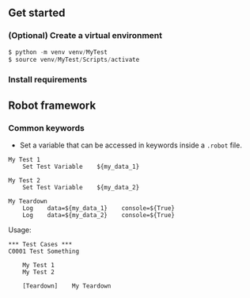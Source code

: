 ## Get started

### (Optional) Create a virtual environment

```s
$ python -m venv venv/MyTest
$ source venv/MyTest/Scripts/activate
```




### Install requirements




## Robot framework

### Common keywords

- Set a variable that can be accessed in keywords inside a `.robot` file.

```
My Test 1
    Set Test Variable    ${my_data_1}

My Test 2
    Set Test Variable    ${my_data_2}
    
My Teardown
    Log    data=${my_data_1}    console=${True}
    Log    data=${my_data_2}    console=${True}
```

Usage:

```
*** Test Cases ***
C0001 Test Something

    My Test 1
    My Test 2

    [Teardown]    My Teardown
```

